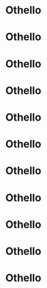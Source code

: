 # Othello
# Othello
# Othello
# Othello
# Othello
# Othello
# Othello
# Othello
# Othello
# Othello
# Othello
